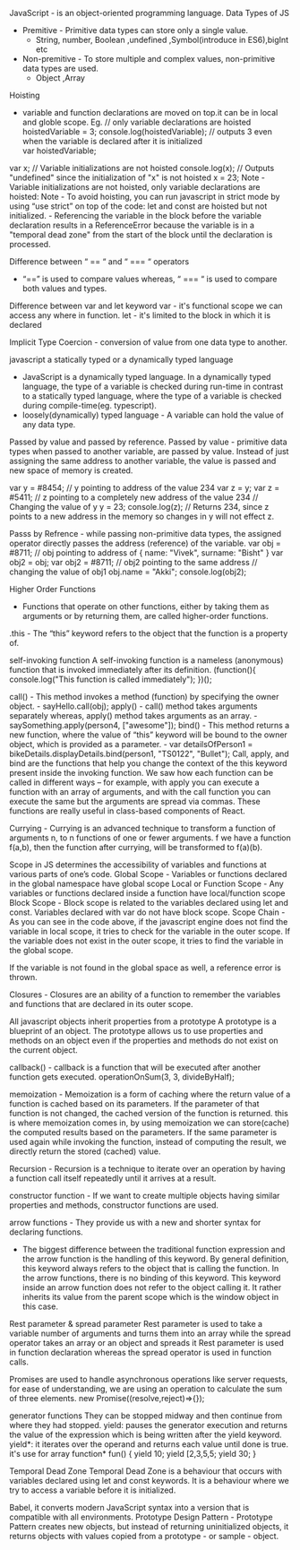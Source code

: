 JavaScript - is an object-oriented programming language.
Data Types of JS
- Premitive - Primitive data types can store only a single value.
    - String, number, Boolean ,undefined ,Symbol(introduce in ES6),bigInt etc
- Non-premitive -  To store multiple and complex values, non-primitive data types are used.
    - Object ,Array
 
Hoisting 
- variable and function declarations are moved on top.it can be in local and globle scope.
Eg. // only variable declarations are hoisted
hoistedVariable = 3;
console.log(hoistedVariable); // outputs 3 even when the variable is declared after it is initialized	
var hoistedVariable;

var x; // Variable initializations are not hoisted
console.log(x); // Outputs "undefined" since the initialization of "x" is not hoisted
x = 23;
Note - Variable initializations are not hoisted, only variable declarations are hoisted:
Note - To avoid hoisting, you can run javascript in strict mode by using “use strict” on top of the code:
let and const are hoisted but not initialized. - Referencing the variable in the block before the variable declaration results in a ReferenceError because the variable is in a "temporal dead zone" from the start of the block until the declaration is processed.

Difference between “ == “ and “ === “ operators
- “==” is used to compare values whereas, “ === “ is used to compare both values and types.

Difference between var and let keyword
var - it's functional scope we can access any where in function.
let - it's limited to the block in which it is declared

Implicit Type Coercion - conversion of value from one data type to another.

javascript a statically typed or a dynamically typed language
- JavaScript is a dynamically typed language. In a dynamically typed language, the type of a variable is checked during run-time in contrast to a statically typed language, where the type of a variable is checked during compile-time(eg. typescript).
- loosely(dynamically) typed language - A variable can hold the value of any data type.

Passed by value and passed by reference.
Passed by value - primitive data types when passed to another variable, are passed by value. Instead of just assigning the same address to another variable, the value is passed and new space of memory is created.

var y = #8454; // y pointing to address of the value 234
var z = y; 
var z = #5411; // z pointing to a completely new address of the value 234
// Changing the value of y
y = 23;
console.log(z);  // Returns 234, since z points to a new address in the memory so changes in y will not effect z.

Passs by Refrence - while passing non-primitive data types, the assigned operator directly passes the address (reference) of the variable.
var obj = #8711;  // obj pointing to address of { name: "Vivek", surname: "Bisht" }
var obj2 = obj;
var obj2 = #8711; // obj2 pointing to the same address 
// changing the value of obj1
obj.name = "Akki";
console.log(obj2);


Higher Order Functions
- Functions that operate on other functions, either by taking them as arguments or by returning them, are called higher-order functions.

.this - The “this” keyword refers to the object that the function is a property of.

self-invoking function
A self-invoking function is a nameless (anonymous) function that is invoked immediately after its definition.
(function(){
    console.log("This function is called immediately");
})();

call() - This method invokes a method (function) by specifying the owner object. - sayHello.call(obj);
apply() - call() method takes arguments separately whereas, apply() method takes arguments as an array. - saySomething.apply(person4, ["awesome"]);
bind() - This method returns a new function, where the value of “this” keyword will be bound to the owner object, which is provided as a parameter. - var detailsOfPerson1 = bikeDetails.displayDetails.bind(person1, "TS0122", "Bullet");
Call, apply, and bind are the functions that help you change the context of the this keyword present inside the invoking function.
We saw how each function can be called in different ways – for example, with apply you can execute a function with an array of arguments, and with the call function you can execute the same but the arguments are spread via commas.
These functions are really useful in class-based components of React.


Currying - Currying is an advanced technique to transform a function of arguments n, to n functions of one or fewer arguments.
f we have a function f(a,b), then the function after currying, will be transformed to f(a)(b).

Scope in JS determines the accessibility of variables and functions at various parts of one’s code.
Global Scope - Variables or functions declared in the global namespace have global scope
Local or Function Scope - Any variables or functions declared inside a function have local/function scope
Block Scope - Block scope is related to the variables declared using let and const. Variables declared with var do not have block scope.
Scope Chain - As you can see in the code above, if the javascript engine does not find the variable in local scope, it tries to check for the variable in the outer scope. If the variable does not exist in the outer scope, it tries to find the variable in the global scope.

If the variable is not found in the global space as well, a reference error is thrown.

Closures - Closures are an ability of a function to remember the variables and functions that are declared in its outer scope.


All javascript objects inherit properties from a prototype A prototype is a blueprint of an object. The prototype allows us to use properties and methods on an object even if the properties and methods do not exist on the current object.

callback() - callback is a function that will be executed after another function gets executed.
operationOnSum(3, 3, divideByHalf); 


memoization - Memoization is a form of caching where the return value of a function is cached based on its parameters. If the parameter of that function is not changed, the cached version of the function is returned.
this is where memoization comes in, by using memoization we can store(cache) the computed results based on the parameters. If the same parameter is used again while invoking the function, instead of computing the result, we directly return the stored (cached) value.

Recursion - Recursion is a technique to iterate over an operation by having a function call itself repeatedly until it arrives at a result.

constructor function - If we want to create multiple objects having similar properties and methods, constructor functions are used.


arrow functions - They provide us with a new and shorter syntax for declaring functions.
- The biggest difference between the traditional function expression and the arrow function is the handling of this keyword. By general definition, this keyword always refers to the object that is calling the function. In the arrow functions, there is no binding of this keyword. This keyword inside an arrow function does not refer to the object calling it. It rather inherits its value from the parent scope which is the window object in this case.

Rest parameter & spread parameter
Rest parameter is used to take a variable number of arguments and turns them into an array while the spread operator takes an array or an object and spreads it
Rest parameter is used in function declaration whereas the spread operator is used in function calls.


Promises are used to handle asynchronous operations like server requests, for ease of understanding, we are using an operation to calculate the sum of three elements.
new Promise((resolve,reject)=>{});

generator functions
They can be stopped midway and then continue from where they had stopped.
yield: pauses the generator execution and returns the value of the expression which is being written after the yield keyword.
yield*: it iterates over the operand and returns each value until done is true. it's use for array
function* fun() { 
    yield 10; 
    yield [2,3,5,5; 
    yield 30; 
} 

Temporal Dead Zone 
Temporal Dead Zone is a behaviour that occurs with variables declared using let and const keywords. It is a behaviour where we try to access a variable before it is initialized.

Babel, it converts modern JavaScript syntax into a version that is compatible with all environments.
Prototype Design Pattern - Prototype Pattern creates new objects, but instead of returning uninitialized objects, it returns objects with values copied from a prototype - or sample - object. 
